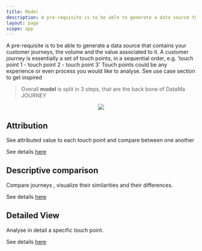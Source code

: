 ```yaml
---
title: Model
description: A pre-requisite is to be able to generate a data source that contains your customer journeys, the volume and the value associated to it.
layout: page
scope: app
---
```


A pre-requisite is to be able to generate a data source that contains your customer journeys, the volume and the value associated to it.
A customer journey is essentially a set of touch points, in a sequential order, e.g. 'touch point 1 - touch point 2 - touch point 3'
Touch points could be any experience or even process you would like to analyse. See use case section to get inspired

> Overall **model** is split in 3 steps, that are the back bone of DataMa JOURNEY

<center><img src="{{site.url}}/{{site.baseurl}}/core_app/journey/images/model.png"/></center>

## Attribution
See attributed value to each touch point and compare between one another

See details [here]({{site.url}}/{{site.baseurl}}/core_app/new/journey/interface/attribution.html)

## Descriptive comparison
Compare journeys , visualize their similarities and their differences.

See details [here]({{site.url}}/{{site.baseurl}}/core_app/new/journey/interface/descriptive_comparison.html)

## Detailed View
Analyse in detail a specific touch point.

See details [here]({{site.url}}/{{site.baseurl}}/core_app/new/journey/interface/detailed_view)
